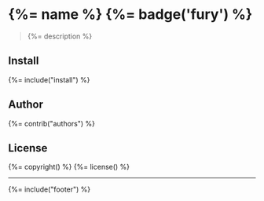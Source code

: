 # {%= name %} {%= badge('fury') %}

> {%= description %}

## Install
{%= include("install") %}

## Author
{%= contrib("authors") %}

## License
{%= copyright() %}
{%= license() %}

***

{%= include("footer") %}